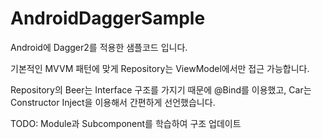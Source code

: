 # AndroidDaggerSample
Android에 Dagger2를 적용한 샘플코드 입니다.

기본적인 MVVM 패턴에 맞게 Repository는 ViewModel에서만 접근 가능합니다.

Repository의 Beer는 Interface 구조를 가지기 때문에 @Bind를 이용했고, Car는 Constructor Inject을 이용해서 간편하게 선언했습니다.

TODO: Module과  Subcomponent를 학습하여 구조 업데이트